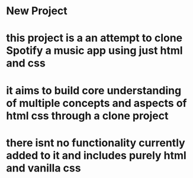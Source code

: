 # New Project

# this project is a an attempt to clone Spotify a music app using just html and css 

# it aims to build core understanding of multiple concepts and aspects of html css through a clone project

# there isnt no functionality currently added to it and includes purely html and vanilla css